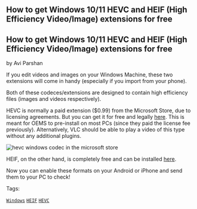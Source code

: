 ## How to get Windows 10/11 HEVC and HEIF (High Efficiency Video/Image) extensions for free

How to get Windows 10/11 HEVC and HEIF (High Efficiency Video/Image) extensions for free
----------------------------------------------------------------------------------------

by Avi Parshan

If you edit videos and images on your Windows Machine, these two extensions will come in handy (especially if you import from your phone).

Both of these codeces/extensions are designed to contain high efficiency files (images and videos respectively).

HEVC is normally a paid extension ($0.99) from the Microsoft Store, due to licensing agreements. But you can get it for free and legally [here](https://apps.microsoft.com/store/detail/hevc-video-extensions-from-device-manufacturer/9N4WGH0Z6VHQ). This is meant for OEMS to pre-install on most PCs (since they paid the license fee previously). Alternatively, VLC should be able to play a video of this type without any additional plugins.

![hevc windows codec in the microsoft store](https://cdn.hashnode.com/res/hashnode/image/upload/v1659703881823/2gddyJZxO.png)

HEIF, on the other hand, is completely free and can be installed [here](https://apps.microsoft.com/store/detail/heif-image-extensions/9PMMSR1CGPWG).

Now you can enable these formats on your Android or iPhone and send them to your PC to check!

Tags:

[`Windows`](https://cs.aviparshan.com/tags#Windows) [`HEIF`](https://cs.aviparshan.com/tags#HEIF) [`HEVC`](https://cs.aviparshan.com/tags#HEVC)